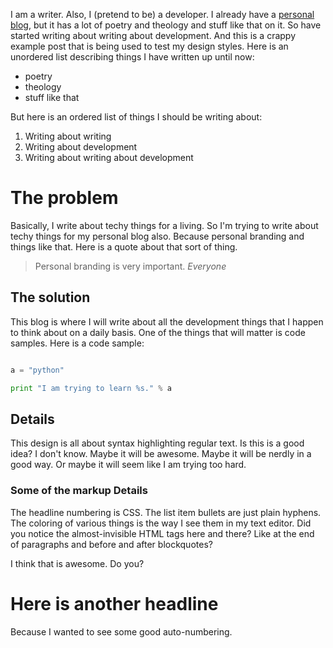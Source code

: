 <!--
.. title: Writing About Writing About Development
.. slug: writing-about-writing-about-development
.. date: 2016-02-03 16:53:49 UTC-08:00
.. tags: writing, development
.. category:
.. link:
.. description:
.. type: text
-->

I am a writer. Also, I (pretend to be) a developer. I already have a [personal blog](http://adammichaelwood.com), but it has a lot of poetry and theology and stuff like that on it. So have started writing about writing about development. And this is a crappy example post that is being used to test my design styles. Here is an unordered list describing things I have written up until now:

 - poetry
 - theology
 - stuff like that

But here is an ordered list of things I should be writing about:

 1. Writing about writing
 2. Writing about development
 3. Writing about writing about development

# The problem

Basically, I write about techy things for a living. So I'm trying to write about techy things for my personal blog also. Because personal branding and things like that. Here is a quote about that sort of thing.

> Personal branding is very important.
> <cite>Everyone</cite>

## The solution

This blog is where I will write about all the development things that I happen to think about on a daily basis. One of the things that will matter is code samples. Here is a code sample:

```python

a = "python"

print "I am trying to learn %s." % a

```

## Details

This design is all about syntax highlighting regular text. Is this is a good idea? I don't know. Maybe it will be awesome. Maybe it will be nerdly in a good way. Or maybe it will seem like I am trying too hard.

### Some of the markup Details

The headline numbering is CSS. The list item bullets are just plain hyphens. The coloring of various things is the way I see them in my text editor. Did you notice the almost-invisible HTML tags here and there? Like at the end of paragraphs and before and after blockquotes?

I think that is awesome. Do you?

# Here is another headline

Because I wanted to see some good auto-numbering.
